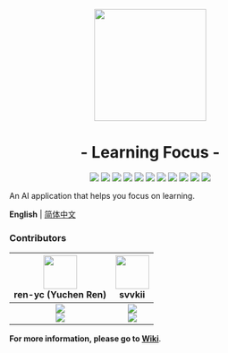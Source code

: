 <p align="center">
<img src="https://ren-yc.github.io/assets/ClassTools/LF.png" width="200">
</p>

<h1 align="center">- Learning Focus -</h1>

<p align="center">
<img src="https://img.shields.io/github/license/class-tools/Learning-Focus.svg">
<img src="https://img.shields.io/github/issues-closed-raw/class-tools/Learning-Focus.svg">
<img src="https://img.shields.io/github/issues-raw/class-tools/Learning-Focus.svg">
<img src="https://github.com/class-tools/Learning-Focus/actions/workflows/build.yml/badge.svg">
<img src="https://github.com/class-tools/Learning-Focus/actions/workflows/clangformat.yml/badge.svg">
<img src="https://github.com/class-tools/Learning-Focus/actions/workflows/codeql.yml/badge.svg">
<img src="https://github.com/class-tools/Learning-Focus/actions/workflows/gitmsg.yml/badge.svg">
<img src="https://github.com/class-tools/Learning-Focus/actions/workflows/wiki.yml/badge.svg">
<img src="https://img.shields.io/github/v/release/class-tools/Learning-Focus.svg?logo=iCloud">
<img src="https://img.shields.io/github/downloads/class-tools/Learning-Focus/total?label=GitHub%20Downloads">
<img src="https://img.shields.io/badge/support-Windows%208%20%2F%208.1%20%2F%2010%20%2F%2011-blue?logo=Windows">
</p>

An AI application that helps you focus on learning.

**English** | [简体中文](./README.zh-CN.md)

### Contributors

| <img src="https://avatars.githubusercontent.com/u/53416099?v=4" width="60px"></br> ren-yc (Yuchen Ren) | <img src="https://avatars.githubusercontent.com/u/91790283?v=4" width="60px"></br> svvkii |
| :---: | :---: |
| ![](https://shields.io/badge/Coding-green?logo=visual-studio-code&style=for-the-badge)<br>![](https://shields.io/badge/BugTester-yellow?logo=open-bug-bounty&style=for-the-badge) | ![](https://shields.io/badge/Coding-green?logo=visual-studio-code&style=for-the-badge)<br>![](https://shields.io/badge/BugTester-yellow?logo=open-bug-bounty&style=for-the-badge) |

**For more information, please go to [Wiki](https://github.com/class-tools/Learning-Focus/wiki)**.